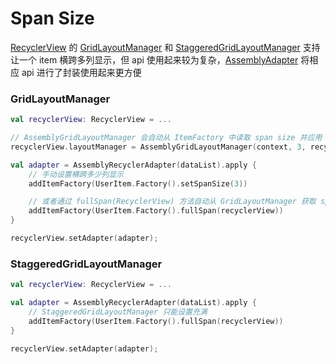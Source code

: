 # Span Size

[RecyclerView] 的 [GridLayoutManager] 和 [StaggeredGridLayoutManager] 支持让一个 item 横跨多列显示，但 api 使用起来较为复杂，[AssemblyAdapter] 将相应 api 进行了封装使用起来更方便

### GridLayoutManager

```kotlin
val recyclerView: RecyclerView = ...

// AssemblyGridLayoutManager 会自动从 ItemFactory 中读取 span size 并应用
recyclerView.layoutManager = AssemblyGridLayoutManager(context, 3, recyclerView)

val adapter = AssemblyRecyclerAdapter(dataList).apply {
    // 手动设置横跨多少列显示
    addItemFactory(UserItem.Factory().setSpanSize(3))

    // 或者通过 fullSpan(RecyclerView) 方法自动从 GridLayoutManager 获取 span count
    addItemFactory(UserItem.Factory().fullSpan(recyclerView))
}

recyclerView.setAdapter(adapter);
```

### StaggeredGridLayoutManager

```kotlin
val recyclerView: RecyclerView = ...

val adapter = AssemblyRecyclerAdapter(dataList).apply {
    // StaggeredGridLayoutManager 只能设置充满
    addItemFactory(UserItem.Factory().fullSpan(recyclerView))
}

recyclerView.setAdapter(adapter);
```

[RecyclerView]: https://developer.android.google.cn/reference/androidx/recyclerview/widget/RecyclerView
[GridLayoutManager]: https://developer.android.google.cn/reference/androidx/recyclerview/widget/GridLayoutManager
[StaggeredGridLayoutManager]: https://developer.android.google.cn/reference/androidx/recyclerview/widget/StaggeredGridLayoutManager
[AssemblyAdapter]: ../../assembly-adapter/src/main/java/me/panpf/adapter/AssemblyAdapter.java